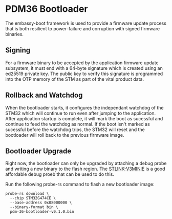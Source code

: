 # PDM36 Bootloader

The embassy-boot framework is used to provide a firmware update process that is both resilient to power-failure and corruption with signed firmware binaries.

## Signing

For a firmware binary to be accepted by the application firmware update subsystem, it must end with a 64-byte signature which is created using an ed25519 private key. The public key to verify this signature is programmed into the OTP memory of the STM as part of the vital product data.

## Rollback and Watchdog

When the bootloader starts, it configures the independant watchdog of the STM32 which will continue to run even after jumping to the application. After application startup is complete, it will mark the boot as sucessful and continue to feed the watchdog as normal. If the boot isn't marked as sucessful before the watchdog trips, the STM32 will reset and the bootloader will roll back to the previous firmware image.

## Bootloader Upgrade

Right now, the bootloader can only be upgraded by attaching a debug probe and writing a new binary to the flash region. The [STLINK-V3MINIE](https://www.st.com/en/development-tools/stlink-v3minie.html) is a good affordable debug proeb that can be used to do this.

Run the following probe-rs command to flash a new bootloader image:

```shell
probe-rs download \
  --chip STM32G474CE \
  --base-address 0x08000000 \
  --binary-format bin \
  pdm-36-bootloader-v0.1.0.bin
```
